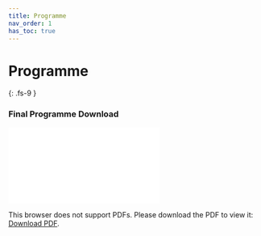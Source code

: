 ```yaml
---
title: Programme
nav_order: 1
has_toc: true
---
```


# Programme
{: .fs-9 }

### Final Programme Download

<object data="/files/Oligo2021_Programme.pdf" type="application/pdf" width="100%" height="750px">
    <embed src="/files/Oligo2021_Programme.pdf" type="application/pdf">
        <p>This browser does not support PDFs. Please download the PDF to view it: <a href="/files/Oligo2021_Programme.pdf">Download PDF</a>.</p>
    </embed>
</object>


